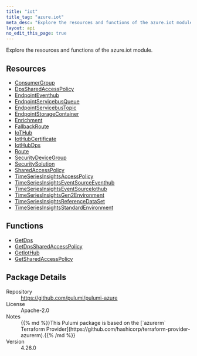 ```yaml
---
title: "iot"
title_tag: "azure.iot"
meta_desc: "Explore the resources and functions of the azure.iot module."
layout: api
no_edit_this_page: true
---
```


<!-- WARNING: this file was generated by Pulumi Docs Generator. -->
<!-- Do not edit by hand unless you're certain you know what you are doing! -->

Explore the resources and functions of the azure.iot module.

<h2 id="resources">Resources</h2>
<ul class="api">
    <li><a href="consumergroup" title="ConsumerGroup"><span class="api-symbol api-symbol--resource"></span>ConsumerGroup</a></li>
    <li><a href="dpssharedaccesspolicy" title="DpsSharedAccessPolicy"><span class="api-symbol api-symbol--resource"></span>DpsSharedAccessPolicy</a></li>
    <li><a href="endpointeventhub" title="EndpointEventhub"><span class="api-symbol api-symbol--resource"></span>EndpointEventhub</a></li>
    <li><a href="endpointservicebusqueue" title="EndpointServicebusQueue"><span class="api-symbol api-symbol--resource"></span>EndpointServicebusQueue</a></li>
    <li><a href="endpointservicebustopic" title="EndpointServicebusTopic"><span class="api-symbol api-symbol--resource"></span>EndpointServicebusTopic</a></li>
    <li><a href="endpointstoragecontainer" title="EndpointStorageContainer"><span class="api-symbol api-symbol--resource"></span>EndpointStorageContainer</a></li>
    <li><a href="enrichment" title="Enrichment"><span class="api-symbol api-symbol--resource"></span>Enrichment</a></li>
    <li><a href="fallbackroute" title="FallbackRoute"><span class="api-symbol api-symbol--resource"></span>FallbackRoute</a></li>
    <li><a href="iothub" title="IoTHub"><span class="api-symbol api-symbol--resource"></span>IoTHub</a></li>
    <li><a href="iothubcertificate" title="IotHubCertificate"><span class="api-symbol api-symbol--resource"></span>IotHubCertificate</a></li>
    <li><a href="iothubdps" title="IotHubDps"><span class="api-symbol api-symbol--resource"></span>IotHubDps</a></li>
    <li><a href="route" title="Route"><span class="api-symbol api-symbol--resource"></span>Route</a></li>
    <li><a href="securitydevicegroup" title="SecurityDeviceGroup"><span class="api-symbol api-symbol--resource"></span>SecurityDeviceGroup</a></li>
    <li><a href="securitysolution" title="SecuritySolution"><span class="api-symbol api-symbol--resource"></span>SecuritySolution</a></li>
    <li><a href="sharedaccesspolicy" title="SharedAccessPolicy"><span class="api-symbol api-symbol--resource"></span>SharedAccessPolicy</a></li>
    <li><a href="timeseriesinsightsaccesspolicy" title="TimeSeriesInsightsAccessPolicy"><span class="api-symbol api-symbol--resource"></span>TimeSeriesInsightsAccessPolicy</a></li>
    <li><a href="timeseriesinsightseventsourceeventhub" title="TimeSeriesInsightsEventSourceEventhub"><span class="api-symbol api-symbol--resource"></span>TimeSeriesInsightsEventSourceEventhub</a></li>
    <li><a href="timeseriesinsightseventsourceiothub" title="TimeSeriesInsightsEventSourceIothub"><span class="api-symbol api-symbol--resource"></span>TimeSeriesInsightsEventSourceIothub</a></li>
    <li><a href="timeseriesinsightsgen2environment" title="TimeSeriesInsightsGen2Environment"><span class="api-symbol api-symbol--resource"></span>TimeSeriesInsightsGen2Environment</a></li>
    <li><a href="timeseriesinsightsreferencedataset" title="TimeSeriesInsightsReferenceDataSet"><span class="api-symbol api-symbol--resource"></span>TimeSeriesInsightsReferenceDataSet</a></li>
    <li><a href="timeseriesinsightsstandardenvironment" title="TimeSeriesInsightsStandardEnvironment"><span class="api-symbol api-symbol--resource"></span>TimeSeriesInsightsStandardEnvironment</a></li>
</ul>

<h2 id="functions">Functions</h2>
<ul class="api">
    <li><a href="getdps" title="GetDps"><span class="api-symbol api-symbol--function"></span>GetDps</a></li>
    <li><a href="getdpssharedaccesspolicy" title="GetDpsSharedAccessPolicy"><span class="api-symbol api-symbol--function"></span>GetDpsSharedAccessPolicy</a></li>
    <li><a href="getiothub" title="GetIotHub"><span class="api-symbol api-symbol--function"></span>GetIotHub</a></li>
    <li><a href="getsharedaccesspolicy" title="GetSharedAccessPolicy"><span class="api-symbol api-symbol--function"></span>GetSharedAccessPolicy</a></li>
</ul>

<h2 id="package-details">Package Details</h2>
<dl class="package-details">
	<dt>Repository</dt>
	<dd><a href="https://github.com/pulumi/pulumi-azure">https://github.com/pulumi/pulumi-azure</a></dd>
	<dt>License</dt>
	<dd>Apache-2.0</dd>
	<dt>Notes</dt>
	<dd>{{% md %}}This Pulumi package is based on the [`azurerm` Terraform Provider](https://github.com/hashicorp/terraform-provider-azurerm).{{% /md %}}</dd>
	<dt>Version</dt>
	<dd>4.26.0</dd>
</dl>

